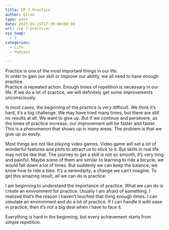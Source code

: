 ```yaml
---
title: EP 7 Practice
author: Qiran
type: post
date: 2023-05-15T17:39:00+00:00
url: /ep-7-practice/
xyz_twap:
  - 1
categories:
  - Life
  - Podcast

---
```

Practice is one of the most important things in our life.  
In order to gain our skill or improve our ability, we all need to have enough practice.  
Practice is repeated action. Enough times of repetition is necessary in our life. If we do a lot of practice, we will definitely get some improvements unconsciously.

In most cases, the beginning of the practice is very difficult. We think it&#8217;s hard, it&#8217;s a big challenge. We may have tried many times, but there are still no results at all. We want to give up. But if we continue and persevere, as the times of practice increase, our improvement will be faster and faster. This is a phenomenon that shows up in many areas. The problem is that we give up so easily.

Most things are not like playing video games. Video game will set a lot of wonderful features and plots to attract us to stick to it. But skills in real life may not be like that. The journey to get a skill is not so smooth, it&#8217;s very long and painful. Maybe some of them are similar to learning to ride a bicycle, we would fall down a lot of times. But suddenly we can keep the balance, we know how to ride a bike. It&#8217;s a serendipity, a change we can&#8217;t imagine. To get this amazing result, all we can do is practice.

I am beginning to understand the importance of practice. What we can do is create an environment for practice. Usually I am afraid of something. I realized that&#8217;s the reason I haven&#8217;t touched that thing enough times. I can simulate an environment and do a lot of practice. If I can handle it with ease in practice, then it&#8217;s not a big deal when I have to face it.

Everything is hard in the beginning, but every achievement starts from simple repetition.